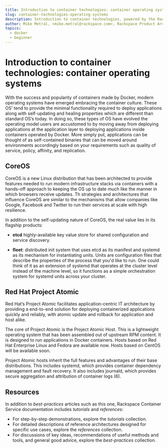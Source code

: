 ```yaml
---
title: Introduction to container technologies: container operating systems
slug: container-technologies-operating-systems
description: Introduction to container technologies, powered by the Rackspace Container Service
author: Mike Metral, <mike.metral@rackspace.com>, Rackspace Product Architect
topics:
  - docker
  - beginner
---
```


# Introduction to container technologies: container operating systems

With the success and popularity of containers made by Docker, modern
operating systems have emerged embracing the container culture. These
OS’ tend to provide the minimal functionality required to deploy
applications along with self-updating and healing properties which
are different than standard OS’s today. In doing so, these types of OS
have evolved the operating model users are accustomed to by moving
away from deploying applications at the application layer to deploying
applications inside containers operated by Docker. More simply put,
applications can be thought of as self-contained binaries that can be
moved around environments accordingly based on your requirements such as
quality of service, policy, affinity, and replication.

## CoreOS

CoreOS is a new Linux distribution that has been architected to provide
features needed to run modern infrastructure stacks via containers
with a hands-off
approach to keeping the OS up to date much like the manner in which
browsers receive updates. Th strategies and architectures that influence
CoreOS are similar to the mechanisms that allow companies like Google,
Facebook and Twitter to run their services at scale with high resilience.

In addition to the self-updating nature of CoreOS, the real value lies in
its flagship products:

-   **etcd** highly-available key value store for shared configuration
    and service discovery.

-   **fleet**: distributed init system that uses etcd as its manifest
    and systemd as its mechanism for instantiating units. Units are
    configuration files that describe the properties of the process
    that you'd like to run. One could think of it as an extension of
    systemd that operates at the cluster level instead of the machine
    level, so it functions as a simple orchestration system for systemd
    units across your cluster.

## Red Hat Project Atomic

Red Hat’s Project Atomic facilitates application-centric IT architecture
by providing a end-to-end solution for deploying containerized
applications quickly and reliably, with atomic update and rollback for
application and host alike.

The core of Project Atomic is the Project Atomic Host. This is a
lightweight operating system that has been assembled out of upstream RPM
content. It is designed to run applications in Docker containers. Hosts
based on Red Hat Enterprise Linux and Fedora are available now. Hosts
based on CentOS will be available soon.

Project Atomic hosts inherit the full features and advantages of their
base distributions. This includes systemd, which provides
container dependency management and fault recovery. It also includes
journald, which provides secure aggregation and attribution of container
logs (6).

<a name="resources"></a>
## Resources

In addition to *best-practices* articles such as this one,
Rackspace Container Service documentation includes *tutorials* and *references*:

* For step-by-step demonstrations, explore the *tutorials* collection.
* For detailed descriptions of reference architectures designed
  for specific use cases,
  explore the *references* collection.
* For discussions of key ideas, recommendations of useful methods and tools, and
  general good advice, explore the *best-practices* collection.
